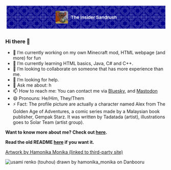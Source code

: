 <p align="center" width="auto">
    <img width="auto" title="Header image" alt="Header image" src="github-header-image.png"> 
</p>

### Hi there 👋

- 🔭 I’m currently working on my own Minecraft mod, HTML webpage (and more) for fun
- 🌱 I’m currently learning HTML basics, Java, C# and C++.
- 👯 I’m looking to collaborate on someone that has more experience than me.
- 🤔 I’m looking for help.
- 💬 Ask me about: h
- 📫 How to reach me: You can contact me via [Bluesky](https://bsky.app/profile/did:plc:zdtbxbe2lvxc3aiyplqivtyd), and [Mastodon](https://mastodon.social/@theinsidersandrush@pawoo.net)
- 😄 Pronouns: He/Him, They/Them
- ⚡ Fact: The profile picture are actually a character named Alex from The Golden Age of Adventures, a comic series made by a Malaysian book publisher, Gempak Starz. It was written by Tadatada (artist), illustrations goes to Solar Team (artist group).



__Want to know more about me? Check out [here](https://web.archive.org/web/20000301045908/http://x.com/).__

__Read the old README [here](OLDREADME.md) if you want it.__

[Artwork by Hamonika Monika (linked to third-party site)](https://danbooru.donmai.us/posts/6682205)

![usami renko (touhou) drawn by hamonika_monika on Danbooru](https://cdn.donmai.us/original/1c/37/__usami_renko_touhou_drawn_by_hamonika_monika__1c3729148d65e55bbdd5e6cc2b891fbf.jpg)
